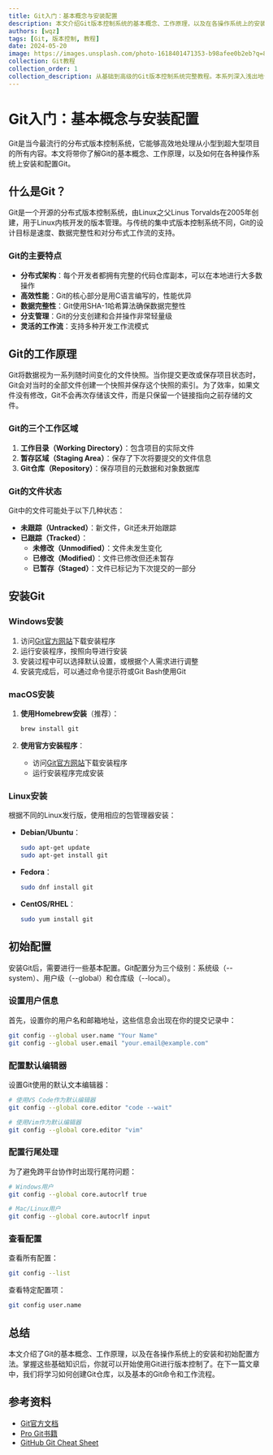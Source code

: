 ```yaml
---
title: Git入门：基本概念与安装配置
description: 本文介绍Git版本控制系统的基本概念、工作原理，以及在各操作系统上的安装和初始配置方法。
authors: [wqz]
tags: [Git, 版本控制, 教程]
date: 2024-05-20
image: https://images.unsplash.com/photo-1618401471353-b98afee0b2eb?q=80&w=1200&auto=format&fit=crop
collection: Git教程
collection_order: 1
collection_description: 从基础到高级的Git版本控制系统完整教程。本系列深入浅出地讲解Git的核心概念、日常工作流、分支管理策略、高级技巧和最佳实践，帮助你掌握这一现代开发必备工具。
---
```


# Git入门：基本概念与安装配置

Git是当今最流行的分布式版本控制系统，它能够高效地处理从小型到超大型项目的所有内容。本文将带你了解Git的基本概念、工作原理，以及如何在各种操作系统上安装和配置Git。

<!-- truncate -->

## 什么是Git？

Git是一个开源的分布式版本控制系统，由Linux之父Linus Torvalds在2005年创建，用于Linux内核开发的版本管理。与传统的集中式版本控制系统不同，Git的设计目标是速度、数据完整性和对分布式工作流的支持。

### Git的主要特点

- **分布式架构**：每个开发者都拥有完整的代码仓库副本，可以在本地进行大多数操作
- **高效性能**：Git的核心部分是用C语言编写的，性能优异
- **数据完整性**：Git使用SHA-1哈希算法确保数据完整性
- **分支管理**：Git的分支创建和合并操作非常轻量级
- **灵活的工作流**：支持多种开发工作流模式

## Git的工作原理

Git将数据视为一系列随时间变化的文件快照。当你提交更改或保存项目状态时，Git会对当时的全部文件创建一个快照并保存这个快照的索引。为了效率，如果文件没有修改，Git不会再次存储该文件，而是只保留一个链接指向之前存储的文件。

### Git的三个工作区域

1. **工作目录（Working Directory）**：包含项目的实际文件
2. **暂存区域（Staging Area）**：保存了下次将要提交的文件信息
3. **Git仓库（Repository）**：保存项目的元数据和对象数据库

### Git的文件状态

Git中的文件可能处于以下几种状态：

- **未跟踪（Untracked）**：新文件，Git还未开始跟踪
- **已跟踪（Tracked）**：
  - **未修改（Unmodified）**：文件未发生变化
  - **已修改（Modified）**：文件已修改但还未暂存
  - **已暂存（Staged）**：文件已标记为下次提交的一部分

## 安装Git

### Windows安装

1. 访问[Git官方网站](https://git-scm.com/download/win)下载安装程序
2. 运行安装程序，按照向导进行安装
3. 安装过程中可以选择默认设置，或根据个人需求进行调整
4. 安装完成后，可以通过命令提示符或Git Bash使用Git

### macOS安装

1. **使用Homebrew安装**（推荐）：
   ```bash
   brew install git
   ```

2. **使用官方安装程序**：
   - 访问[Git官方网站](https://git-scm.com/download/mac)下载安装程序
   - 运行安装程序完成安装

### Linux安装

根据不同的Linux发行版，使用相应的包管理器安装：

- **Debian/Ubuntu**：
  ```bash
  sudo apt-get update
  sudo apt-get install git
  ```

- **Fedora**：
  ```bash
  sudo dnf install git
  ```

- **CentOS/RHEL**：
  ```bash
  sudo yum install git
  ```

## 初始配置

安装Git后，需要进行一些基本配置。Git配置分为三个级别：系统级（--system）、用户级（--global）和仓库级（--local）。

### 设置用户信息

首先，设置你的用户名和邮箱地址，这些信息会出现在你的提交记录中：

```bash
git config --global user.name "Your Name"
git config --global user.email "your.email@example.com"
```

### 配置默认编辑器

设置Git使用的默认文本编辑器：

```bash
# 使用VS Code作为默认编辑器
git config --global core.editor "code --wait"

# 使用Vim作为默认编辑器
git config --global core.editor "vim"
```

### 配置行尾处理

为了避免跨平台协作时出现行尾符问题：

```bash
# Windows用户
git config --global core.autocrlf true

# Mac/Linux用户
git config --global core.autocrlf input
```

### 查看配置

查看所有配置：

```bash
git config --list
```

查看特定配置项：

```bash
git config user.name
```

## 总结

本文介绍了Git的基本概念、工作原理，以及在各操作系统上的安装和初始配置方法。掌握这些基础知识后，你就可以开始使用Git进行版本控制了。在下一篇文章中，我们将学习如何创建Git仓库，以及基本的Git命令和工作流程。

## 参考资料

- [Git官方文档](https://git-scm.com/doc)
- [Pro Git书籍](https://git-scm.com/book/zh/v2)
- [GitHub Git Cheat Sheet](https://github.github.com/training-kit/)
